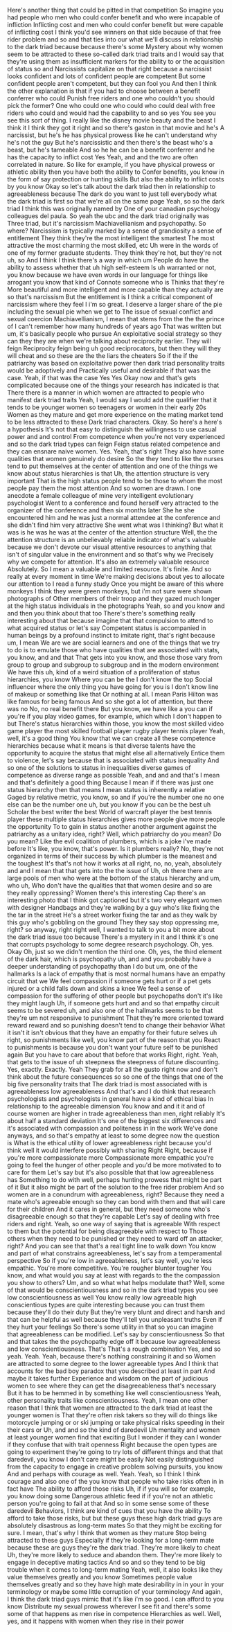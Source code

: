 Here's another thing that could be pitted in that competition So imagine you had people who men who could confer benefit and who were incapable of infliction Inflicting cost and men who could confer benefit but were capable of inflicting cost I think you'd see winners on that side because of that free rider problem and so and that ties into our what we'll discuss in relationship to the dark triad because because there's some Mystery about why women seem to be attracted to these so-called dark triad traits and I would say that they're using them as insufficient markers for the ability to or the acquisition of status so and Narcissists capitalize on that right because a narcissist looks confident and lots of confident people are competent But some confident people aren't competent, but they can fool you And then I think the other explanation is that if you had to choose between a benefit conferrer who could Punish free riders and one who couldn't you should pick the former? One who could one who could who could deal with free riders who could and would had the capability to and so yes You see you see this sort of thing. I really like the disney movie beauty and the beast I think it I think they got it right and so there's gaston in that movie and he's A narcissist, but he's he has physical prowess like he can't understand why he's not the guy But he's narcissistic and then there's the beast who's a beast, but he's tameable And so he he can be a benefit conferrer and he has the capacity to inflict cost Yes Yeah, and and the two are often correlated in nature. So like for example, if you have physical prowess or athletic ability then you have both the ability to Confer benefits, you know in the form of say protection or hunting skills But also the ability to inflict costs by you know Okay so let's talk about the dark triad then in relationship to agreeableness because The dark do you want to just tell everybody what the dark triad is first so that we're all on the same page Yeah, so so the dark triad I think this was originally named by One of your canadian psychology colleagues del paula. So yeah the ubc and the dark triad originally was Three triad, but it's narcissism Machiavellianism and psychopathy. So where? Narcissism is typically marked by a sense of grandiosity a sense of entitlement They think they're the most intelligent the smartest The most attractive the most charming the most skilled, etc Uh were in the words of one of my former graduate students. They think they're hot, but they're not uh, so And I think I think there's a way in which um People do have the ability to assess whether that uh high self-esteem Is uh warranted or not, you know because we have even words in our language for things like arrogant you know that kind of Connote someone who is Thinks that they're More beautiful and more intelligent and more capable than they actually are so that's narcissism But the entitlement is I think a critical component of narcissism where they feel I i'm so great. I deserve a larger share of the pie including the sexual pie when we get to The issue of sexual conflict and sexual coercion Machiavellianism, I mean that stems from the the the prince of I can't remember how many hundreds of years ago That was written but um, it's basically people who pursue An exploitative social strategy so they can they they are when we're talking about reciprocity earlier. They will feign Reciprocity feign being uh good reciprocators, but then they will they will cheat and so these are the the liars the cheaters So if the if the patriarchy was based on exploitative power then dark triad personality traits would be adoptively and Practically useful and desirable if that was the case. Yeah, if that was the case Yes Yes Okay now and that's gets complicated because one of the things your research has indicated is that There there is a manner in which women are attracted to people who manifest dark triad traits Yeah, I would say I would add the qualifier that it tends to be younger women so teenagers or women in their early 20s Women as they mature and get more experience on the mating market tend to be less attracted to these Dark triad characters. Okay. So here's a here's a hypothesis It's not that easy to distinguish the willingness to use casual power and and control From competence when you're not very experienced and so the dark triad types can feign Feign status related competence and they can ensnare naive women. Yes. Yeah, that's right They also have some qualities that women genuinely do desire So the they tend to like the nurses tend to put themselves at the center of attention and one of the things we know about status hierarchies is that Uh, the attention structure is very important That is the high status people tend to be those to whom the most people pay them the most attention And so women are drawn. I one anecdote a female colleague of mine very intelligent evolutionary psychologist Went to a conference and found herself very attracted to the organizer of the conference and then six months later She he she encountered him and he was just a normal attendee at the conference and she didn't find him very attractive She went what was I thinking? But what it was is he was he was at the center of the attention structure Well, the the attention structure is an unbelievably reliable indicator of what's valuable because we don't devote our visual attentive resources to anything that isn't of singular value in the environment and so that's why we Precisely why we compete for attention. It's also an extremely valuable resource Absolutely. So I mean a valuable and limited resource. It's finite. And so really at every moment in time We're making decisions about yes to allocate our attention to I read a funny study Once you might be aware of this where monkeys I think they were green monkeys, but i'm not sure were shown photographs of Other members of their troop and they gazed much longer at the high status individuals in the photographs Yeah, so and you know and and then you think about that too There's there's something really interesting about that because imagine that that compulsion to attend to what acquired status or let's say Competent status is accompanied in human beings by a profound instinct to imitate right, that's right because um, I mean We are we are social learners and one of the things that we try to do is to emulate those who have qualities that are associated with stats, you know, and and that That gets into you know, and those those vary from group to group and subgroup to subgroup and in the modern environment We have this uh, kind of a weird situation of a proliferation of status hierarchies, you know Where you can be the I don't know the top Social influencer where the only thing you have going for you is I don't know line of makeup or something like that Or nothing at all. I mean Paris Hilton was like famous for being famous And so she got a lot of attention, but there was no No, no real benefit there But you know, we have like a you can if you're if you play video games, for example, which which I don't happen to but There's status hierarchies within those, you know the most skilled video game player the most skilled football player rugby player tennis player Yeah, well, it's a good thing You know that we can create all these competence hierarchies because what it means is that diverse talents have the opportunity to acquire the status that might else all alternatively Entice them to violence, let's say because that is associated with status inequality And so one of the solutions to status in inequalities diverse games of competence as diverse range as possible Yeah, and and and that's I mean and that's definitely a good thing Because I mean if if there was just one status hierarchy then that means I mean status is inherently a relative Gaged by relative metric, you know, so and if you're the number one no one else can be the number one uh, but you know if you can be the best uh Scholar the best writer the best World of warcraft player the best tennis player these multiple status hierarchies gives more people give more people the opportunity To to gain in status another another argument against the patriarchy as a unitary idea, right? Well, which patriarchy do you mean? Do you mean? Like the evil coalition of plumbers, which is a joke i've made before It's like, you know, that's power. Is it plumbers really? No, they're not organized in terms of their success by which plumber is the meanest and the toughest It's that's not how it works at all right, no, no, yeah, absolutely and and I mean that that gets into the the issue of Uh, oh there there are large pools of men who were at the bottom of the status hierarchy and um, who uh, Who don't have the qualities that that women desire and so are they really oppressing? Women there's this interesting Cap there's an interesting photo that I think got captioned but it's two very elegant women with designer Handbags and they're walking by a guy who's like fixing the the tar in the street He's a street worker fixing the tar and as they walk by this guy who's gobbling on the ground They they say stop oppressing me, right? so anyway, right right well, I wanted to talk to you a bit more about the dark triad issue too because There's a mystery in it and I think it's one that corrupts psychology to some degree research psychology. Oh, yes. Okay Oh, just so we didn't mention the third one. Oh, yes, the third element of the dark hair, which is psychopathy uh, and and you probably have a deeper understanding of psychopathy than I do but um, one of the hallmarks Is a lack of empathy that is most normal humans have an empathy circuit that we We feel compassion if someone gets hurt or if a pet gets injured or a child falls down and skins a knee We feel a sense of compassion for the suffering of other people but psychopaths don't it's like they might laugh Uh, if someone gets hurt and and so that empathy circuit seems to be severed uh, and also one of the hallmarks seems to be that they're um not responsive to punishment That they're more oriented toward reward reward and so punishing doesn't tend to change their behavior What it isn't it isn't obvious that they have an empathy for their future selves uh right, so punishments like well, you know part of the reason that you React to punishments is because you don't want your future self to be punished again But you have to care about that before that works Right, right. Yeah, that gets to the issue of uh steepness the steepness of future discounting. Yes, exactly. Exactly. Yeah They grab for all the gusto right now and don't think about the future consequences so so one of the things that one of the big five personality traits that The dark triad is most associated with is agreeableness low agreeableness And that's and I do think that research psychologists and psychologists in general have a kind of ethical bias In relationship to the agreeable dimension You know and and it it and of course women are higher in trade agreeableness than men, right reliably It's about half a standard deviation It's one of the biggest six differences and it's associated with compassion and politeness in in the work We've done anyways, and so that's empathy at least to some degree now the question is What is the ethical utility of lower agreeableness right because you'd think well it would interfere possibly with sharing Right Right, because if you're more compassionate more Compassionate more empathic you're going to feel the hunger of other people and you'd be more motivated to to care for them Let's say but it's also possible that that low agreeableness has Something to do with well, perhaps hunting prowess that might be part of it But it also might be part of the solution to the free rider problem And so women are in a conundrum with agreeableness, right? Because they need a mate who's agreeable enough so they can bond with them and that will care for their children And it cares in general, but they need someone who's disagreeable enough so that they're capable Let's say of dealing with free riders and right. Yeah, so one way of saying that is agreeable With respect to them but the potential for being disagreeable with respect to Those others when they need to be punished or they need to ward off an attacker, right? And you can see that that's a real tight line to walk down You know and part of what constrains agreeableness, let's say from a temperamental perspective So if you're low in agreeableness, let's say well, you're less empathic. You're more competitive. You're rougher blunter tougher You know, and what would you say at least with regards to the the compassion you show to others? Um, and so what what helps modulate that? Well, some of that would be conscientiousness and so in the dark triad types you see low conscientiousness as well You know really low agreeable high conscientious types are quite interesting because you can trust them because they'll do their duty But they're very blunt and direct and harsh and that can be helpful as well because they'll tell you unpleasant truths Even if they hurt your feelings So there's some utility in that so you can imagine that agreeableness can be modified. Let's say by conscientiousness So that and that takes the the psychopathy edge off it because low agreeableness and low conscientiousness. That's That's a rough combination Yes, and so yeah. Yeah. Yeah, because there's nothing constraining it and so Women are attracted to some degree to the lower agreeable types And I think that accounts for the bad boy paradox that you described at least in part And maybe it takes further Experience and wisdom on the part of judicious women to see where they can get the disagreeableness that's necessary But it has to be hemmed in by something like well conscientiousness Yeah, other personality traits like conscientiousness. Yeah, I mean one other reason that I think that women are attracted to the dark triad at least the younger women is That they're often risk takers so they will do things like motorcycle jumping or or ski jumping or take physical risks speeding in their their cars or Uh, and and so the kind of daredevil Uh mentality and women at least younger women find that exciting But I wonder if they can I wonder if they confuse that with trait openness Right because the open types are going to experiment they're going to try lots of different things and that that daredevil, you know I don't care might be easily Not easily distinguished from the capacity to engage in creative problem solving pursuits, you know And and perhaps with courage as well. Yeah. Yeah, so I think I think courage and also one of the you know that people who take risks often in in fact have The ability to afford those risks Uh, if if you will so for example, you know doing some Dangerous athletic feed if if you're not an athletic person you're going to fail at that And so in some sense some of these daredevil Behaviors, I think are kind of cues that you have the ability To afford to take those risks, but but these guys these high dark triad guys are absolutely disastrous as long-term mates So that they might be exciting for sure. I mean, that's why I think that women as they mature Stop being attracted to these guys Especially if they're looking for a long-term mate because these are guys they're the dark triad. They're more likely to cheat Uh, they're more likely to seduce and abandon them. They're more likely to engage in deceptive mating tactics And so and so they tend to be big trouble when it comes to long-term mating Yeah, well, it also looks like they value themselves greatly and you know Sometimes people value themselves greatly and so they have high mate desirability in in your in your terminology or maybe some little corruption of your terminology And again, I think the dark triad guys mimic that it's like i'm so good. I can afford to you know Distribute my sexual prowess wherever I see fit and there's some some of that happens as men rise in competence Hierarchies as well. Well, yes, and it happens with women when they rise in their power
